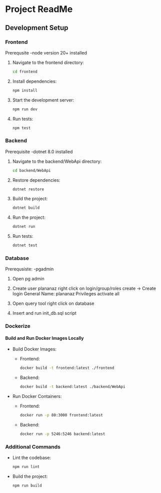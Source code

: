 # Project ReadMe

## Development Setup

### Frontend
Prerequsite
    -node version 20+ installed

1. Navigate to the frontend directory:
    ```bash
    cd frontend
    ```

2. Install dependencies:
    ```bash
    npm install
    ```

3. Start the development server:
    ```bash
    npm run dev
    ```

4. Run tests:
    ```bash
    npm test
    ```

### Backend
Prerequisite
    -dotnet 8.0 installed

1. Navigate to the backend/WebApi directory:
    ```bash
    cd backend/WebApi
    ```

2. Restore dependencies:
    ```bash
    dotnet restore 
    ```

3. Build the project:
    ```bash
    dotnet build
    ```

4. Run the project:
    ```bash
    dotnet run
    ```
5. Run tests:
    ```bash
    dotnet test
    ```
### Database
Prerequsiste:
    -pgadmin
1.  Open pg admin

2.  Create user plananaz
        right click on login/group/roles
        create -> Create login
        General
        Name: plananaz
        Privileges
        activate all

3.  Open query tool
        right click on database

4.  Insert and run init_db.sql script




### Dockerize

#### Build and Run Docker Images Locally

- Build Docker Images:
    - Frontend:
        ```bash
        docker build -t frontend:latest ./frontend
        ```
    - Backend:
        ```bash
        docker build -t backend:latest ./backend/WebApi
        ```

- Run Docker Containers:
    - Frontend:
        ```bash
        docker run -p 80:3000 frontend:latest
        ```
    - Backend:
        ```bash
        docker run -p 5246:5246 backend:latest
        ```


### Additional Commands
- Lint the codebase:
  ```bash
  npm run lint
  ```

- Build the project:
  ```bash
  npm run build
  ```